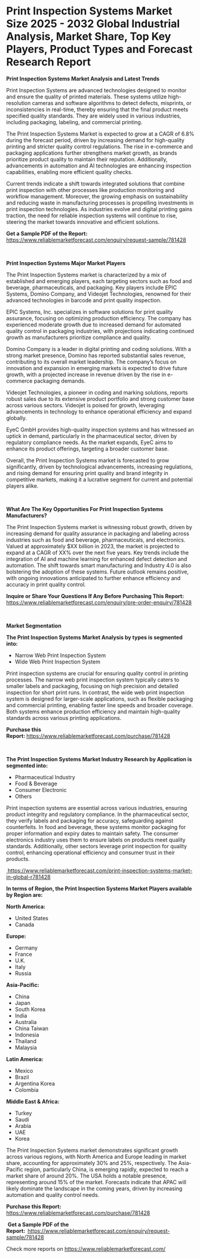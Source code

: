 <p><h1>Print Inspection Systems Market Size 2025 - 2032 Global Industrial Analysis, Market Share, Top Key Players, Product Types and Forecast Research Report</h1></p><p><strong>Print Inspection Systems Market Analysis and Latest Trends</strong></p>
<p><p>Print Inspection Systems are advanced technologies designed to monitor and ensure the quality of printed materials. These systems utilize high-resolution cameras and software algorithms to detect defects, misprints, or inconsistencies in real-time, thereby ensuring that the final product meets specified quality standards. They are widely used in various industries, including packaging, labeling, and commercial printing.</p><p>The Print Inspection Systems Market is expected to grow at a CAGR of 6.8% during the forecast period, driven by increasing demand for high-quality printing and stricter quality control regulations. The rise in e-commerce and packaging applications further strengthens market growth, as brands prioritize product quality to maintain their reputation. Additionally, advancements in automation and AI technologies are enhancing inspection capabilities, enabling more efficient quality checks.</p><p>Current trends indicate a shift towards integrated solutions that combine print inspection with other processes like production monitoring and workflow management. Moreover, the growing emphasis on sustainability and reducing waste in manufacturing processes is propelling investments in print inspection technologies. As industries evolve and digital printing gains traction, the need for reliable inspection systems will continue to rise, steering the market towards innovative and efficient solutions.</p></p>
<p><strong>Get a Sample PDF of the Report:&nbsp;</strong> <a href="https://www.reliablemarketforecast.com/enquiry/request-sample/781428?utm_campaign=3574&utm_medium=2&utm_source=Github&utm_content=ia&utm_term=10042025&utm_id=print-inspection-systems">https://www.reliablemarketforecast.com/enquiry/request-sample/781428</a></p>
<p>&nbsp;</p>
<p><strong>Print Inspection Systems Major Market Players</strong></p>
<p><p>The Print Inspection Systems market is characterized by a mix of established and emerging players, each targeting sectors such as food and beverage, pharmaceuticals, and packaging. Key players include EPIC Systems, Domino Company, and Videojet Technologies, renowned for their advanced technologies in barcode and print quality inspection. </p><p>EPIC Systems, Inc. specializes in software solutions for print quality assurance, focusing on optimizing production efficiency. The company has experienced moderate growth due to increased demand for automated quality control in packaging industries, with projections indicating continued growth as manufacturers prioritize compliance and quality.</p><p>Domino Company is a leader in digital printing and coding solutions. With a strong market presence, Domino has reported substantial sales revenue, contributing to its overall market leadership. The company’s focus on innovation and expansion in emerging markets is expected to drive future growth, with a projected increase in revenue driven by the rise in e-commerce packaging demands.</p><p>Videojet Technologies, a pioneer in coding and marking solutions, reports robust sales due to its extensive product portfolio and strong customer base across various sectors. Videojet is poised for growth, leveraging advancements in technology to enhance operational efficiency and expand globally.</p><p>EyeC GmbH provides high-quality inspection systems and has witnessed an uptick in demand, particularly in the pharmaceutical sector, driven by regulatory compliance needs. As the market expands, EyeC aims to enhance its product offerings, targeting a broader customer base.</p><p>Overall, the Print Inspection Systems market is forecasted to grow significantly, driven by technological advancements, increasing regulations, and rising demand for ensuring print quality and brand integrity in competitive markets, making it a lucrative segment for current and potential players alike.</p></p>
<p>&nbsp;</p>
<p><strong>What Are The Key Opportunities For Print Inspection Systems Manufacturers?</strong></p>
<p><p>The Print Inspection Systems market is witnessing robust growth, driven by increasing demand for quality assurance in packaging and labeling across industries such as food and beverage, pharmaceuticals, and electronics. Valued at approximately $XX billion in 2023, the market is projected to expand at a CAGR of XX% over the next five years. Key trends include the integration of AI and machine learning for enhanced defect detection and automation. The shift towards smart manufacturing and Industry 4.0 is also bolstering the adoption of these systems. Future outlook remains positive, with ongoing innovations anticipated to further enhance efficiency and accuracy in print quality control.</p></p>
<p><strong>Inquire or Share Your Questions If Any Before Purchasing This Report:</strong> <a href="https://www.reliablemarketforecast.com/enquiry/pre-order-enquiry/781428?utm_campaign=3574&utm_medium=2&utm_source=Github&utm_content=ia&utm_term=10042025&utm_id=print-inspection-systems">https://www.reliablemarketforecast.com/enquiry/pre-order-enquiry/781428</a></p>
<p>&nbsp;</p>
<p><strong>Market Segmentation</strong></p>
<p><strong>The Print Inspection Systems Market Analysis by types is segmented into:</strong></p>
<p><ul><li>Narrow Web Print Inspection System</li><li>Wide Web Print Inspection System</li></ul></p>
<p><p>Print inspection systems are crucial for ensuring quality control in printing processes. The narrow web print inspection system typically caters to smaller labels and packaging, focusing on high precision and detailed inspection for short print runs. In contrast, the wide web print inspection system is designed for larger-scale applications, such as flexible packaging and commercial printing, enabling faster line speeds and broader coverage. Both systems enhance production efficiency and maintain high-quality standards across various printing applications.</p></p>
<p><strong>Purchase this Report:&nbsp;</strong><a href="https://www.reliablemarketforecast.com/purchase/781428?utm_campaign=3574&utm_medium=2&utm_source=Github&utm_content=ia&utm_term=10042025&utm_id=print-inspection-systems">https://www.reliablemarketforecast.com/purchase/781428</a></p>
<p>&nbsp;</p>
<p><strong>The Print Inspection Systems Market Industry Research by Application is segmented into:</strong></p>
<p><ul><li>Pharmaceutical Industry</li><li>Food & Beverage</li><li>Consumer Electronic</li><li>Others</li></ul></p>
<p><p>Print inspection systems are essential across various industries, ensuring product integrity and regulatory compliance. In the pharmaceutical sector, they verify labels and packaging for accuracy, safeguarding against counterfeits. In food and beverage, these systems monitor packaging for proper information and expiry dates to maintain safety. The consumer electronics industry uses them to ensure labels on products meet quality standards. Additionally, other sectors leverage print inspection for quality control, enhancing operational efficiency and consumer trust in their products.</p></p>
<p><a href="https://www.reliablemarketforecast.com/print-inspection-systems-market-in-global-r781428?utm_campaign=3574&utm_medium=2&utm_source=Github&utm_content=ia&utm_term=10042025&utm_id=print-inspection-systems">&nbsp;https://www.reliablemarketforecast.com/print-inspection-systems-market-in-global-r781428</a></p>
<p><strong>In terms of Region, the Print Inspection Systems Market Players available by Region are:</strong></p>
<p>
    <p> <strong> North America: </strong>
        <ul>
            <li>United States</li>
            <li>Canada</li>
        </ul>
        </p> 
    <p> <strong> Europe: </strong>
        <ul>
            <li>Germany</li>
            <li>France</li>
            <li>U.K.</li>
            <li>Italy</li>
            <li>Russia</li>
        </ul>
        </p> 
    <p> <strong> Asia-Pacific: </strong>
        <ul>
            <li>China</li>
            <li>Japan</li>
            <li>South Korea</li>
            <li>India</li>
            <li>Australia</li>
            <li>China Taiwan</li>
            <li>Indonesia</li>
            <li>Thailand</li>
            <li>Malaysia</li>
        </ul>
        </p> 
    <p> <strong> Latin America: </strong>
        <ul>
            <li>Mexico</li>
            <li>Brazil</li>
            <li>Argentina Korea</li>
            <li>Colombia</li>
        </ul>
        </p> 
    <p> <strong> Middle East & Africa: </strong>
        <ul>
            <li>Turkey</li>
            <li>Saudi</li>
            <li>Arabia</li>
            <li>UAE</li>
            <li>Korea</li>
        </ul>
    </p>
    </p>
<p><p>The Print Inspection Systems market demonstrates significant growth across various regions, with North America and Europe leading in market share, accounting for approximately 30% and 25%, respectively. The Asia-Pacific region, particularly China, is emerging rapidly, expected to reach a market share of around 20%. The USA holds a notable presence, representing around 15% of the market. Forecasts indicate that APAC will likely dominate the landscape in the coming years, driven by increasing automation and quality control needs.</p></p>
<p><strong>Purchase this Report: </strong><a href="https://www.reliablemarketforecast.com/purchase/781428?utm_campaign=3574&utm_medium=2&utm_source=Github&utm_content=ia&utm_term=10042025&utm_id=print-inspection-systems">https://www.reliablemarketforecast.com/purchase/781428</a></p>
<p>&nbsp;<strong>Get a Sample PDF of the Report:&nbsp;&nbsp;</strong><a href="https://www.reliablemarketforecast.com/enquiry/request-sample/781428?utm_campaign=3574&utm_medium=2&utm_source=Github&utm_content=ia&utm_term=10042025&utm_id=print-inspection-systems">https://www.reliablemarketforecast.com/enquiry/request-sample/781428</a></p>
<p><strong></strong></p>
<p>Check more reports on <a href="https://www.reliablemarketforecast.com/?utm_campaign=3574&utm_medium=2&utm_source=Github&utm_content=ia&utm_term=10042025&utm_id=print-inspection-systems">https://www.reliablemarketforecast.com/</a></p>